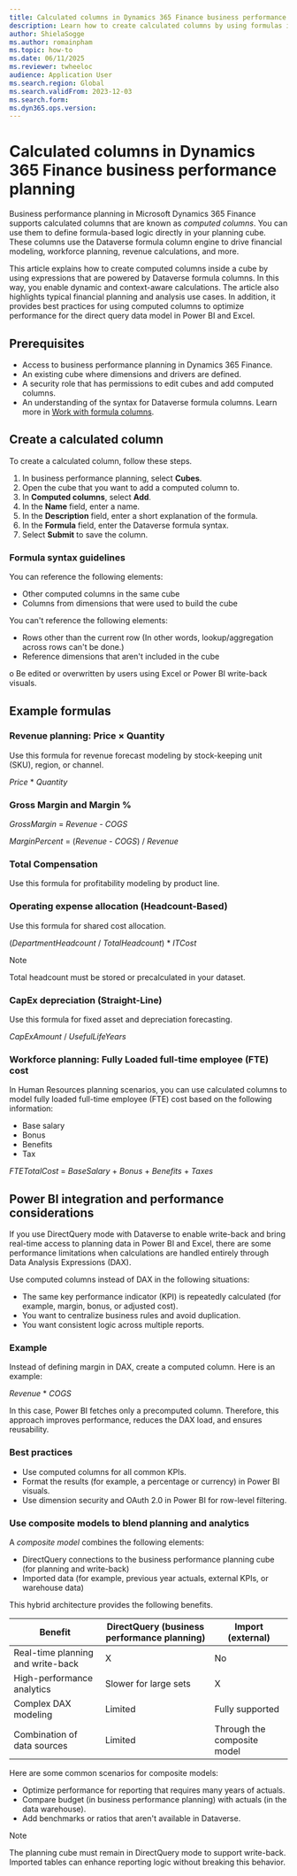 ```yaml
---
title: Calculated columns in Dynamics 365 Finance business performance planning
description: Learn how to create calculated columns by using formulas in Microsoft Dynamics 365 Finance business performance planning.
author: ShielaSogge
ms.author: romainpham
ms.topic: how-to
ms.date: 06/11/2025
ms.reviewer: twheeloc 
audience: Application User
ms.search.region: Global
ms.search.validFrom: 2023-12-03
ms.search.form: 
ms.dyn365.ops.version: 
---
```


# Calculated columns in Dynamics 365 Finance business performance planning

Business performance planning in Microsoft Dynamics 365 Finance supports calculated columns that are known as *computed columns*. You can use them to define formula-based logic directly in your planning cube. These columns use the Dataverse formula column engine to drive financial modeling, workforce planning, revenue calculations, and more.

This article explains how to create computed columns inside a cube by using expressions that are powered by Dataverse formula columns. In this way, you enable dynamic and context-aware calculations. The article also highlights typical financial planning and analysis use cases. In addition, it provides best practices for using computed columns to optimize performance for the direct query data model in Power BI and Excel.

## Prerequisites

- Access to business performance planning in Dynamics 365 Finance.
- An existing cube where dimensions and drivers are defined.
- A security role that has permissions to edit cubes and add computed columns.
- An understanding of the syntax for Dataverse formula columns. Learn more in [Work with formula columns](/power-apps/maker/data-platform/formula-columns).

## Create a calculated column

To create a calculated column, follow these steps.

1. In business performance planning, select **Cubes**.
1. Open the cube that you want to add a computed column to.
1. In **Computed columns**, select **Add**.
1. In the **Name** field, enter a name.
1. In the **Description** field, enter a short explanation of the formula.
1. In the **Formula** field, enter the Dataverse formula syntax.
1. Select **Submit** to save the column.

### Formula syntax guidelines

You can reference the following elements:

- Other computed columns in the same cube
- Columns from dimensions that were used to build the cube

You can't reference the following elements:

- Rows other than the current row (In other words, lookup/aggregation across rows can't be done.)
- Reference dimensions that aren't included in the cube

o Be edited or overwritten by users using Excel or Power BI write-back visuals.

## Example formulas

### Revenue planning: Price &times; Quantity

Use this formula for revenue forecast modeling by stock-keeping unit (SKU), region, or channel.

*Price* \* *Quantity*

### Gross Margin and Margin %

*GrossMargin* = *Revenue* - *COGS*

*MarginPercent* = (*Revenue* - *COGS*) / *Revenue*

### Total Compensation

Use this formula for profitability modeling by product line.

### Operating expense allocation (Headcount-Based)

Use this formula for shared cost allocation.

(*DepartmentHeadcount* / *TotalHeadcount*) \* *ITCost*

> [!NOTE]
> Total headcount must be stored or precalculated in your dataset.

### CapEx depreciation (Straight-Line)

Use this formula for fixed asset and depreciation forecasting.

*CapExAmount* / *UsefulLifeYears*

### Workforce planning: Fully Loaded full-time employee (FTE) cost

In Human Resources planning scenarios, you can use calculated columns to model fully loaded full-time employee (FTE) cost based on the following information:

- Base salary
- Bonus
- Benefits
- Tax

*FTETotalCost* = *BaseSalary* + *Bonus* + *Benefits* + *Taxes*

## Power BI integration and performance considerations

If you use DirectQuery mode with Dataverse to enable write-back and bring real-time access to planning data in Power BI and Excel, there are some performance limitations when calculations are handled entirely through Data Analysis Expressions (DAX).

Use computed columns instead of DAX in the following situations:

- The same key performance indicator (KPI) is repeatedly calculated (for example, margin, bonus, or adjusted cost).
- You want to centralize business rules and avoid duplication.
- You want consistent logic across multiple reports.

### Example

Instead of defining margin in DAX, create a computed column. Here is an example:

*Revenue* \* *COGS*

In this case, Power BI fetches only a precomputed column. Therefore, this approach improves performance, reduces the DAX load, and ensures reusability.

### Best practices

- Use computed columns for all common KPIs.
- Format the results (for example, a percentage or currency) in Power BI visuals.
- Use dimension security and OAuth 2.0 in Power BI for row-level filtering.

### Use composite models to blend planning and analytics

A *composite model* combines the following elements:

- DirectQuery connections to the business performance planning cube (for planning and write-back)
- Imported data (for example, previous year actuals, external KPIs, or warehouse data)

This hybrid architecture provides the following benefits.

| Benefit | DirectQuery (business performance planning) | Import (external)|
|---|---|---|
| Real-time planning and write-back | X | No |
| High-performance analytics | Slower for large sets | X |
| Complex DAX modeling | Limited | Fully supported |
| Combination of data sources|  Limited | Through the composite model |

Here are some common scenarios for composite models:

- Optimize performance for reporting that requires many years of actuals.
- Compare budget (in business performance planning) with actuals (in the data warehouse).
- Add benchmarks or ratios that aren't available in Dataverse.

> [!NOTE]
> The planning cube must remain in DirectQuery mode to support write-back. Imported tables can enhance reporting logic without breaking this behavior.
